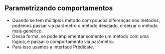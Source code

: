 ## Parametrizando comportamentos

- Quando se tem múltiplos método com poucos diferenças nos métodos, podemos passar via parâmetro o método desejado, e deixar o método mais genérico.
- Dessa forma, se pode implementar somente um método com uma lógica, e passar o comportamento via parâmetro.
- Para isso usamos a interface Predicate.